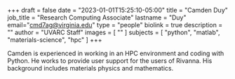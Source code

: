 +++
draft = false
date = "2023-01-01T15:25:10-05:00"
title = "Camden Duy"
job_title = "Research Computing Associate"
lastname = "Duy"
email="cmd7ag@virginia.edu"
type = "people"
biolink = true
description = ""
author = "UVARC Staff"
images = [
 ""
]
subjects = [
  "python",
  "matlab",
  "materials-science",
  "hpc"
]
+++

Camden is experienced in working in an HPC environment and coding with Python. He works to provide user support for the users of Rivanna. His background includes materials physics and mathematics.
